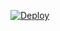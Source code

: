 

[![Deploy](https://www.herokucdn.com/deploy/button.svg)](https://dashboard.heroku.com/new?template=https://github.com/tinaarobot/XSPAM)


